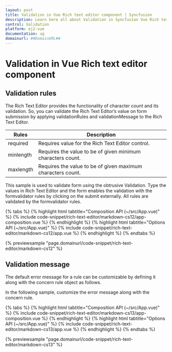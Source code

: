 ```yaml
---
layout: post
title: Validation in Vue Rich text editor component | Syncfusion
description: Learn here all about Validation in Syncfusion Vue Rich text editor component of Syncfusion Essential JS 2 and more.
control: Validation 
platform: ej2-vue
documentation: ug
domainurl: ##DomainURL##
---
```


# Validation in Vue Rich text editor component

## Validation rules

The Rich Text Editor provides the functionality of character count and its validation. So, you can validate the Rich Text Editor’s value on form submission by applying validationRules and validationMessage to the Rich Text Editor.

| Rules | Description |
|----------------|---------|
| required | Requires value for the Rich Text Editor control.|
| minlength | Requires the value to be of given minimum characters count.|
| maxlength | Requires the value to be of given maximum characters count.|

This sample is used to validate form using the obtrusive Validation. Type the values in Rich Text Editor and the form enables the validation with the formvalidator rules by clicking on the submit externally. All rules are validated by the formvalidator rules.

{% tabs %}
{% highlight html tabtitle="Composition API (~/src/App.vue)" %}
{% include code-snippet/rich-text-editor/markdown-cs12/app-composition.vue %}
{% endhighlight %}
{% highlight html tabtitle="Options API (~/src/App.vue)" %}
{% include code-snippet/rich-text-editor/markdown-cs12/app.vue %}
{% endhighlight %}
{% endtabs %}
        
{% previewsample "page.domainurl/code-snippet/rich-text-editor/markdown-cs12" %}

## Validation message

The default error message for a rule can be customizable by defining it along with the concern rule object as follows.

In the following sample, customize the error message along with the concern rule.

{% tabs %}
{% highlight html tabtitle="Composition API (~/src/App.vue)" %}
{% include code-snippet/rich-text-editor/markdown-cs13/app-composition.vue %}
{% endhighlight %}
{% highlight html tabtitle="Options API (~/src/App.vue)" %}
{% include code-snippet/rich-text-editor/markdown-cs13/app.vue %}
{% endhighlight %}
{% endtabs %}
        
{% previewsample "page.domainurl/code-snippet/rich-text-editor/markdown-cs13" %}